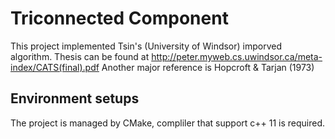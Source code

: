 # Triconnected Component

This project implemented Tsin's (University of Windsor) imporved algorithm. 
Thesis can be found at http://peter.myweb.cs.uwindsor.ca/meta-index/CATS(final).pdf
Another major reference is Hopcroft & Tarjan (1973) 

## Environment setups
The project is managed by CMake, compliler that support c++ 11 is required.

